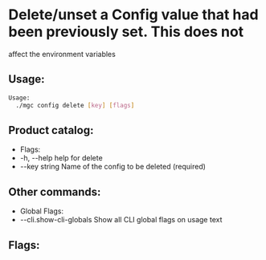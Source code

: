# Delete/unset a Config value that had been previously set. This does not
affect the environment variables

## Usage:
```bash
Usage:
  ./mgc config delete [key] [flags]
```

## Product catalog:
- Flags:
- -h, --help         help for delete
- --key string   Name of the config to be deleted (required)

## Other commands:
- Global Flags:
- --cli.show-cli-globals   Show all CLI global flags on usage text

## Flags:
```bash

```

